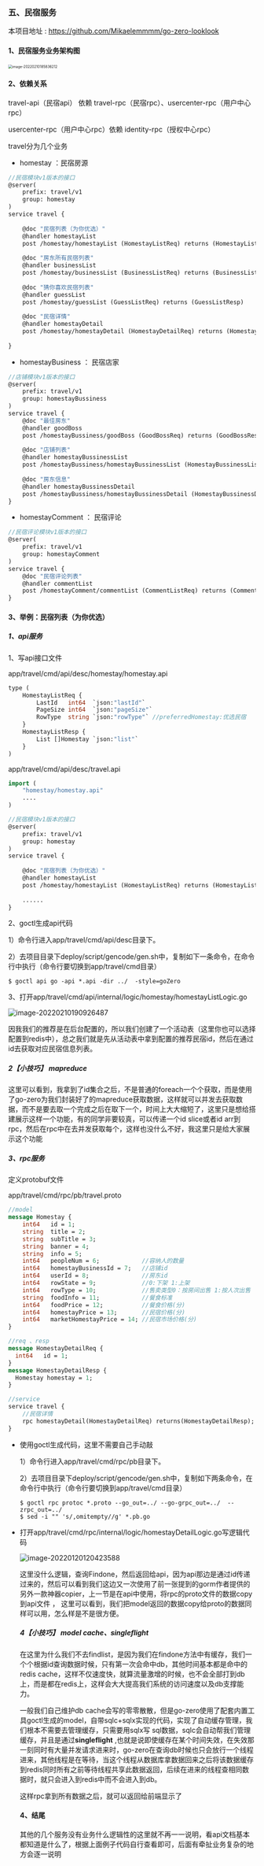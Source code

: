 

### 五、民宿服务

本项目地址 :  https://github.com/Mikaelemmmm/go-zero-looklook



#### 1、民宿服务业务架构图

<img src="./images/5/image-20220210185836212.png" alt="image-20220210185836212" style="zoom:50%;" />



#### 2、依赖关系

 travel-api（民宿api） 依赖 travel-rpc（民宿rpc）、usercenter-rpc（用户中心rpc）

 usercenter-rpc（用户中心rpc）依赖 identity-rpc（授权中心rpc）



travel分为几个业务

- homestay ：民宿房源

```protobuf
//民宿模块v1版本的接口
@server(
	prefix: travel/v1
	group: homestay
)
service travel {
	
	@doc "民宿列表（为你优选）"
	@handler homestayList
	post /homestay/homestayList (HomestayListReq) returns (HomestayListResp)
	
	@doc "房东所有民宿列表"
	@handler businessList
	post /homestay/businessList (BusinessListReq) returns (BusinessListResp)
	
	@doc "猜你喜欢民宿列表"
	@handler guessList
	post /homestay/guessList (GuessListReq) returns (GuessListResp)
	
	@doc "民宿详情"
	@handler homestayDetail
	post /homestay/homestayDetail (HomestayDetailReq) returns (HomestayDetailResp)
	
}
```

- homestayBusiness ： 民宿店家

```protobuf
//店铺模块v1版本的接口
@server(
	prefix: travel/v1
	group: homestayBussiness
)
service travel {
	@doc "最佳房东"
	@handler goodBoss
	post /homestayBussiness/goodBoss (GoodBossReq) returns (GoodBossResp)
	
	@doc "店铺列表"
	@handler homestayBussinessList
	post /homestayBussiness/homestayBussinessList (HomestayBussinessListReq) returns (HomestayBussinessListResp)
	
	@doc "房东信息"
	@handler homestayBussinessDetail
	post /homestayBussiness/homestayBussinessDetail (HomestayBussinessDetailReq) returns (HomestayBussinessDetailResp)
}
```

- homestayComment ： 民宿评论

```protobuf
//民宿评论模块v1版本的接口
@server(
	prefix: travel/v1
	group: homestayComment
)
service travel {
	@doc "民宿评论列表"
	@handler commentList
	post /homestayComment/commentList (CommentListReq) returns (CommentListResp)
}
```





#### 3、举例：民宿列表（为你优选）

##### 1、api服务

1、写api接口文件

app/travel/cmd/api/desc/homestay/homestay.api

```protobuf
type (
	HomestayListReq {
		LastId   int64  `json:"lastId"`
		PageSize int64  `json:"pageSize"`
		RowType  string `json:"rowType"` //preferredHomestay:优选民宿
	}
	HomestayListResp {
		List []Homestay `json:"list"`
	}
)


```

app/travel/cmd/api/desc/travel.api

```protobuf
import (
	"homestay/homestay.api"
	....
)

//民宿模块v1版本的接口
@server(
	prefix: travel/v1
	group: homestay
)
service travel {
	
	@doc "民宿列表（为你优选）"
	@handler homestayList
	post /homestay/homestayList (HomestayListReq) returns (HomestayListResp)
	
	......
}
```

2、goctl生成api代码

1）命令行进入app/travel/cmd/api/desc目录下。

2）去项目目录下deploy/script/gencode/gen.sh中，复制如下一条命令，在命令行中执行（命令行要切换到app/travel/cmd目录）

```shell
$ goctl api go -api *.api -dir ../  -style=goZero
```

3、打开app/travel/cmd/api/internal/logic/homestay/homestayListLogic.go

![image-20220210190926487](./images/5/image-20220210190926487.png)

因我我们的推荐是在后台配置的，所以我们创建了一个活动表（这里你也可以选择配置到redis中），总之我们就是先从活动表中拿到配置的推荐民宿id，然后在通过id去获取对应民宿信息列表。

##### 2【小技巧】 mapreduce

这里可以看到，我拿到了id集合之后，不是普通的foreach一个个获取，而是使用了go-zero为我们封装好了的mapreduce获取数据，这样就可以并发去获取数据，而不是要去取一个完成之后在取下一个，时间上大大缩短了，这里只是想给搭建展示这样一个功能，有的同学非要较真，可以传递一个id slice或者id arr到rpc，然后在rpc中在去并发获取每个，这样也没什么不好，我这里只是给大家展示这个功能



##### 3、rpc服务

定义protobuf文件

app/travel/cmd/rpc/pb/travel.proto

```protobuf
//model
message Homestay {
    int64   id = 1;
    string  title = 2;
    string  subTitle = 3;
    string  banner = 4;
    string  info = 5;
    int64   peopleNum = 6;            //容纳人的数量
    int64   homestayBusinessId = 7;   //店铺id
    int64   userId = 8;               //房东id
    int64   rowState = 9;             //0:下架 1:上架
    int64   rowType = 10;             //售卖类型0：按房间出售 1:按人次出售
    string  foodInfo = 11;            //餐食标准
    int64   foodPrice = 12;           //餐食价格(分)
    int64   homestayPrice = 13;       //民宿价格(分)
    int64   marketHomestayPrice = 14; //民宿市场价格(分)
}

//req 、resp
message HomestayDetailReq {
  int64   id = 1;
}
message HomestayDetailResp {
  Homestay homestay = 1;
}

//service
service travel {
    //民宿详情
    rpc homestayDetail(HomestayDetailReq) returns(HomestayDetailResp);
}
```



- 使用goctl生成代码，这里不需要自己手动敲

  1）命令行进入app/travel/cmd/rpc/pb目录下。

  2）去项目目录下deploy/script/gencode/gen.sh中，复制如下两条命令，在命令行中执行（命令行要切换到app/travel/cmd目录）

  ```shell
  $ goctl rpc protoc *.proto --go_out=../ --go-grpc_out=../  --zrpc_out=../
  $ sed -i "" 's/,omitempty//g' *.pb.go
  ```

- 打开app/travel/cmd/rpc/internal/logic/homestayDetailLogic.go写逻辑代码

  ![image-20220120120423588](./images/5/image-20220120120423588.png)

  

  这里没什么逻辑，查询Findone，然后返回给api，因为api那边是通过id传递过来的，然后可以看到我们这边又一次使用了前一张提到的gorm作者提供的另外一款神器copier，上一节是在api中使用，将rpc的proto文件的数据copy到api文件 ， 这里可以看到，我们把model返回的数据copy给proto的数据同样可以用，怎么样是不是很方便。

  

  

  ##### 4【小技巧】 model cache、singleflight

  在这里为什么我们不去findlist，是因为我们在findone方法中有缓存，我们一个个根据id查询数据时候，只有第一次会命中db，其他时间基本都是命中的redis cache，这样不仅速度快，就算流量激增的时候，也不会全部打到db上，而是都在redis上，这样会大大提高我们系统的访问速度以及db支撑能力。

  一般我们自己维护db cache会写的零零散散，但是go-zero使用了配套内置工具goctl生成的model，自带sqlc+sqlx实现的代码，实现了自动缓存管理，我们根本不需要去管理缓存，只需要用sqlx写 sql数据，sqlc会自动帮我们管理缓存，并且是通过**singleflight** ,也就是说即使缓存在某个时间失效，在失效那一刻同时有大量并发请求进来时，go-zero在查询db时候也只会放行一个线程进来，其他线程是在等待，当这个线程从数据库拿数据回来之后将该数据缓存到redis同时所有之前等待线程共享此数据返回，后续在进来的线程查相同数据时，就只会进入到redis中而不会进入到db。

  

  
  
  这样rpc拿到所有数据之后，就可以返回给前端显示了
  
  
  
  #### 4、结尾
  
  其他的几个服务没有业务什么逻辑性的这里就不再一一说明，看api文档基本都知道是什么了，根据上面例子代码自行查看即可，后面有牵扯业务复杂的地方会逐一说明
  
  
  
  









